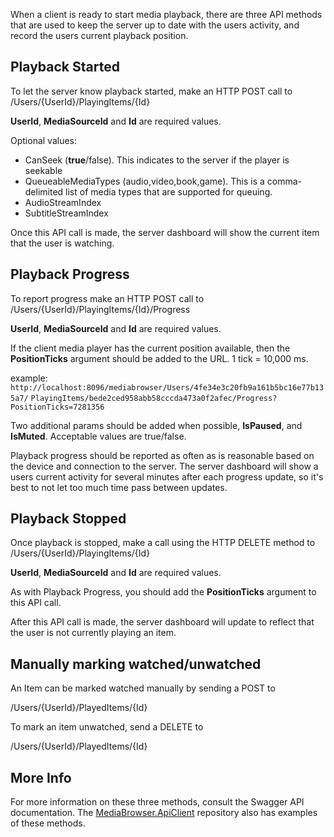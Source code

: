 When a client is ready to start media playback, there are three API methods that are used to keep the server up to date with the users activity, and record the users current playback position.

## Playback Started

To let the server know playback started, make an HTTP POST call to /Users/{UserId}/PlayingItems/{Id}

**UserId**, **MediaSourceId** and **Id** are required values.

Optional values:

* CanSeek (**true**/false). This indicates to the server if the player is seekable
* QueueableMediaTypes (audio,video,book,game). This is a comma-delimited list of media types that are supported for queuing.
* AudioStreamIndex
* SubtitleStreamIndex

Once this API call is made, the server dashboard will show the current item that the user is watching.

## Playback Progress

To report progress make an HTTP POST call to /Users/{UserId}/PlayingItems/{Id}/Progress

**UserId**, **MediaSourceId** and **Id** are required values.

If the client media player has the current position available, then the **PositionTicks** argument should be added to the URL. 1 tick = 10,000 ms. 

example:  
`http://localhost:8096/mediabrowser/Users/4fe34e3c20fb9a161b5bc16e77b135a7/`  `PlayingItems/bede2ced958abb58cccda473a0f2afec/Progress?PositionTicks=7281356`

Two additional params should be added when possible, **IsPaused**, and **IsMuted**. Acceptable values are true/false.

Playback progress should be reported as often as is reasonable based on the device and connection to the server. The server dashboard will show a users current activity for several minutes after each progress update, so it's best to not let too much time pass between updates.  

## Playback Stopped

Once playback is stopped, make a call using the HTTP DELETE method to /Users/{UserId}/PlayingItems/{Id}

**UserId**, **MediaSourceId** and **Id** are required values.

As with Playback Progress, you should add the **PositionTicks** argument to this API call.

After this API call is made, the server dashboard will update to reflect that the user is not currently playing an item.

## Manually marking watched/unwatched

An Item can be marked watched manually by sending a POST to 

/Users/{UserId}/PlayedItems/{Id}

To mark an item unwatched, send a DELETE to

/Users/{UserId}/PlayedItems/{Id}

## More Info

For more information on these three methods, consult the Swagger API documentation. The [MediaBrowser.ApiClient](https://github.com/MediaBrowser/MediaBrowser.ApiClient) repository also has examples of these methods.